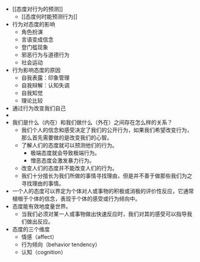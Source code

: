- [[态度对行为的预测]]
	- [[态度何时能预测行为]]
- 行为对态度的影响
	- 角色扮演
	- 言语变成信念
	- 登门槛现象
	- 邪恶行为与道德行为
	- 社会运动
- 行为影响态度的原因
	- 自我表露：印象管理
	- 自我辩解：认知失调
	- 自我知觉
	- 理论比较
- 通过行为改变我们自己
-
- 我们是什么（内在）和我们做什么（外在）之间存在怎么样的关系？
	- 我们个人的信念和感受决定了我们的公开行为，如果我们希望改变行为，那么首先需要做的是改变我们的心智。
	- 了解人们的态度就可以预测他们的行为。
		- 极端态度就会导致极端行为。
		- 憎恶态度会激发暴力行为。
	- 改变人们的态度并不能改变人们的行为。
	- 我们十分擅长为我们所做的事情寻找理由，但是并不善于做那些我们为之寻找理由的事情。
- 一个人的态度可以界定为个体对人或事物的积极或消极的评价性反应，它通常植根于个体的信念，表现于个体的感受或行为倾向中。
- 态度能有效地度量世界。
	- 当我们必须对某一人或事物做出快速反应时，我们对其的感受可以指导我们做出反应。
- 态度的三个维度
	- 情感（affect）
	- 行为倾向（behavior tendency）
	- 认知（cognition）